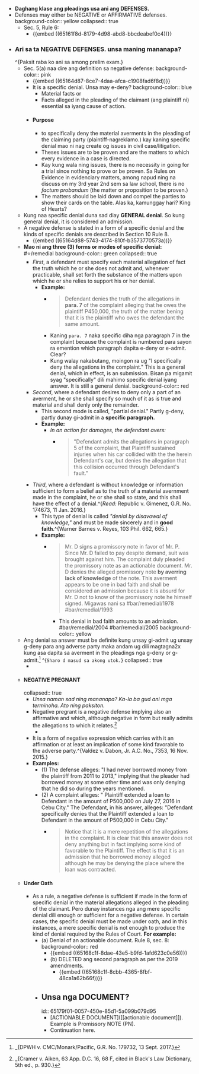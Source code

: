 - **Daghang klase ang pleadings usa ani ang DEFENSES.**
- Defenses may either be NEGATIVE or AFFIRMATIVE defenses.
  background-color:: yellow
  collapsed:: true
	- Sec. 5, Rule 6:
		- {{embed ((65161f8d-8179-4d98-abd8-bbcdeabef0c4))}}
- ### Ari sa ta NEGATIVE DEFENSES. unsa maning mananapa? 
  ^{Paksit raba ko ani sa among prelim exam.}
	- Sec. 5(a) naa dire ang definition sa negative defense:
	  background-color:: pink
		- {{embed ((65164d87-8ce7-4daa-afca-c1908fad6f8d))}}
		- It is a specific denial. Unsa may e-deny?
		  background-color:: blue
			- Material facts or
			- Facts alleged in the pleading of the claimant (ang plaintiff ni) essential sa iyang cause of action.
		- #### Purpose
			- to specifically deny the material averments in the pleading of the claiming party (plaintiff-nagreklamo.) kay kaning specific denial mao ni nag create og issues in civil case/litigation.
			- Theses issues are to be proven and are the matters to which every evidence in a case is directed.
			- Kay kung wala ning issues, there is no necessity in going for a trial since nothing to prove or be proven. Sa Rules on Evidence in evidenciary matters, among napud ning na discuss on my 3rd year 2nd sem sa law school, there is no *factum probandum* (the matter or proposition to be proven.)
			- The matters should be laid down and compel the parties to show  their cards on the table. Alas ka, kamunggay hari? King of Hearts?
	- Kung naa specific denial duna sad diay **GENERAL denial**. So kung general denial, it is considered an admission.
	- A negative defense is stated in a form of a specific denial and the kinds of specific denials are described in Section 10 Rule 8.
		- {{embed ((65164d88-5743-4174-810f-b3573770573a))}}
	- **Mao ni ang three (3) forms or modes of specific denial:** #⭐️/remedial
	  background-color:: green
	  collapsed:: true
		- *First*, a defendant must specify each material allegation of fact the truth which he or she does not admit and, whenever practicable, shall set forth the substance of the matters upon which he or she relies to support his or her denial.
			- **Example:**
				- > Defendant denies the truth of the allegations in **para. 7** of the complaint alleging that he owes the plaintiff P450,000, the truth of the matter bening that it is the plaintiff who owes the defendant the same amount.
				- Kaning `para. 7` naka specific diha nga paragraph 7 in the complaint because the complaint is numbered para sayon ra emention which paragraph dapita e-deny or e-admit. Clear?
				- Kung walay nakabutang, moingon ra ug "I specifically deny the allegations in the complaint." This is a general denial, which in effect, is an submission. Bisan pa migamit syag "specifically" dili mahimo specific denial iyang answer. It is still a general denial.
				  background-color:: red
		- *Second*, where a defendant desires to deny only a part of an averment, he or she shall specify so much of it as is true and material and shall denly only the remainder.
			- This second mode is called, "partial denial." Partly g-deny, partly dunay gi-admit in a **specific paragraph.**
			- **Example:**
				- *In an action for damages, the defendant avers:*
					- > "Defendant admits the allegations in paragraph 5 of the complaint, that Plaintiff sustained injuries when his car collided with the the herein Defendant's car, but denies the allegation that this collision occurred through Defendant's fault."
		- *Third*, where a defendant is without knowledge or information sufficient to form a belief as to the truth of a material avernment made in the complaint, he or she shall so state, and this shall have the effect of a denial.^{*Read:* Republic v. Gimenez, G.R. No. 174673, 11 Jan. 2016.}
			- This type of denial is called *"denial by disavowal of knowledge,"* and must be made sincerely and in **good faith**.^{Warner Barnes v. Reyes, 103 Phil. 662, 665.}
			- **Example:**
				- > Mr. D signs a promissory note in favor of Mr. P. Since Mr. D failed to pay despite demand, suit was brought against him. The complaint duly pleaded the promissory note as an actionable document. Mr. D denies the alleged promissory note **by averring lack of knowledge** of the note. This averment appears to be one in bad faith and shall be considered an admission because it is absurd for Mr. D not to know of the promissory note he himself signed. Migawas nani sa #bar/remedial/1978 #bar/remedial/1993
					- This denial in bad faith amounts to an admission. #bar/remedial/2004 #bar/remedial/2005
					  background-color:: yellow
	- Ang denial sa answer must be definite kung unsay gi-admit ug unsay g-deny para ang adverse party maka andam ug dili magtagna2x kung asa dapita sa averment in the pleadings nga g-deny or g-admit.[^1] ^{`Sharo d masud sa akong utok.`}
	  collapsed:: true
		- [^1]: _{DPWH v. CMC/Monark/Pacific, G.R. No. 179732, 13 Sept. 2017.}
	- #### NEGATIVE PREGNANT
	  collapsed:: true
		- *Unsa naman sad ning mananapa? Ka-la ba gud ani mga terminoha. Ato ning paksiton.*
		- Negative pregrant is a negative defense implying also an affirmative and which, although negative in form but really admits the allegations to which it relates.[^2]
			- [^2]: _{Cramer v. Aiken, 63 App. D.C. 16, 68 F, cited in Black's Law Dictionary, 5th ed., p. 930.}
		- It is a form of negative expression which carries with it an affirmation or at least an implication of some kind favorable to the adverse party.^{Valdez v. Dabon, Jr. A.C. No., 7353, 16 Nov. 2015.}
		- **Examples:**
			- (1) The defense alleges: "I had never borrowed money from the plaintiff from 2011 to 2013," implying that the pleader had borrowed money at some other time and was only denying that he did so during the years mentioned.
			- (2) A complaint alleges: " Plaintiff extended a loan to Defendant in the amount of P500,000 on July 27, 2016 in Cebu City." The Defendant, in his answer, alleges: "Defendant specifically denies that the Plaintiff extended a loan to Defendant in the amount of P500,000 in Cebu City."
				- > Notice that it is a mere repetition of the allegations in the complaint. It is clear that this answer does not deny anything but in fact implying some kind of favorable to the Plaintiff. The effect is that it is an admission that he borrowed money alleged although he may be denying the place where the loan was contracted.
	- #### Under Oath
		- As a rule, a negative defense is sufficient if made in the form of specific denial in the material allegations alleged in the pleading of the claimant. Pero dunay instances nga ang  mere specific denial dili enough or sufficient for a negative defense. In certain cases, the specific denial must be made under oath, and in this instances, a mere specific denial is not enough to produce the kind of denial required by the Rules of Court. **For example:**
			- (a) Denial of an actionable document. Rule 8, sec. 8:
			  background-color:: red
				- {{embed ((65168c1f-8dae-43e5-b9fd-1afd623c0e56))}}
				- (b) DELETED ang second paragraph as per the 2019 amendments.
					- {{embed ((65168c1f-8cbb-4365-8fbf-48ca1a62b66f))}}
			- ## Unsa nga DOCUMENT?
			  id:: 65179f01-0057-450e-85d1-5a099b079d95
				- [ACTIONABLE DOCUMENT]([[actionable document]]). Example is Promissory NOTE (PN).
				- Continuation here.